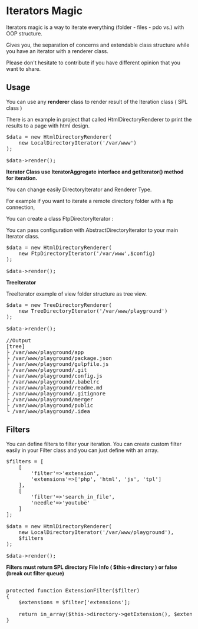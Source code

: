 # Iterators Magic
Iterators magic is a way to iterate everything (folder - files - pdo vs.) with OOP structure.

Gives you, the separation of concerns and extendable class structure while you have an iterator with a renderer class.

Please don't hesitate to contribute if you have different opinion that you want to share.

<h2>Usage</h2>

You can use any <strong>renderer</strong> class to render result of the Iteration class ( SPL class )

There is an example in project that called HtmlDirectoryRenderer to print the results to a page with html design.

<pre>
$data = new HtmlDirectoryRenderer(
    new LocalDirectoryIterator('/var/www')
);

$data->render();
</pre>

<strong>Iterator Class use IteratorAggregate interface and getIterator() method for iteration.</strong>

You can change easily DirectoryIterator and Renderer Type. 

For example if you want to iterate a remote directory folder with a ftp connection,

You can create a class FtpDirectoryIterator : 

You can pass configuration with AbstractDirectoryIterator to your main Iterator class.

<pre>
$data = new HtmlDirectoryRenderer(
    new FtpDirectoryIterator('/var/www',$config)
);

$data->render();
</pre>
<strong>TreeIterator</strong>

TreeIterator example of view folder structure as tree view.
<pre>
$data = new TreeDirectoryRenderer(
    new TreeDirectoryIterator('/var/www/playground')
);

$data->render();

//Output
[tree]
├ /var/www/playground/app
├ /var/www/playground/package.json
├ /var/www/playground/gulpfile.js
├ /var/www/playground/.git
├ /var/www/playground/config.js
├ /var/www/playground/.babelrc
├ /var/www/playground/readme.md
├ /var/www/playground/.gitignore
├ /var/www/playground/merger
├ /var/www/playground/public
└ /var/www/playground/.idea
</pre>
<h2>Filters</h2>
You can define filters to filter your iteration. You can create custom filter easily in your Filter class and you can just define with an array. 

<pre>
$filters = [
    [
        'filter'=>'extension',
        'extensions'=>['php', 'html', 'js', 'tpl']
    ],
    [
        'filter'=>'search_in_file',
        'needle'=>'youtube'
    ]
];

$data = new HtmlDirectoryRenderer(
    new LocalDirectoryIterator('/var/www/playground'),
    $filters
);

$data->render();
</pre>

<strong>Filters must return SPL directory File Info ( $this->directory ) or false (break out filter queue)</strong>
<pre>

protected function ExtensionFilter($filter)
{
    $extensions = $filter['extensions'];

    return in_array($this->directory->getExtension(), $extensions) === true?$this->directory:false;
}
</pre>